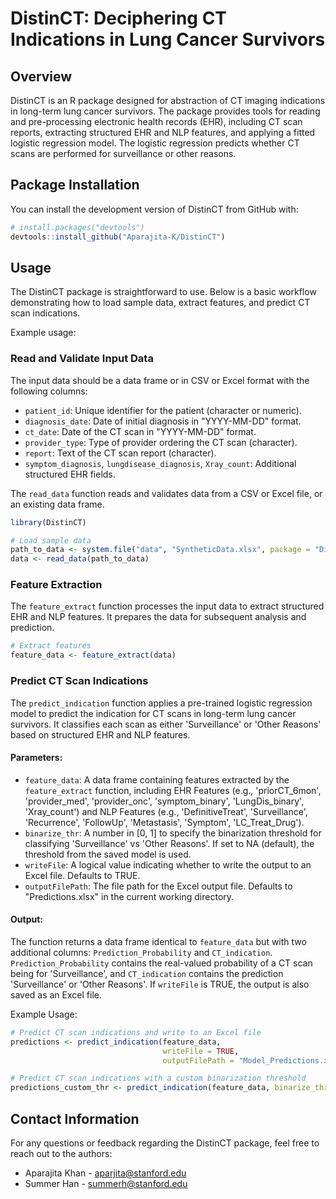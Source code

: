 # DistinCT: Deciphering CT Indications in Lung Cancer Survivors

## Overview
DistinCT is an R package designed for abstraction of CT imaging indications in long-term lung cancer survivors. The package provides tools for reading and pre-processing electronic health records (EHR), including CT scan reports, extracting structured EHR and NLP features, and applying a fitted logistic regression model. The logistic regression predicts whether CT scans are performed for surveillance or other reasons.

## Package Installation

You can install the development version of DistinCT from GitHub with:

```R
# install.packages("devtools")
devtools::install_github("Aparajita-K/DistinCT")
```

## Usage

The DistinCT package is straightforward to use. Below is a basic workflow demonstrating how to load sample data, extract features, and predict CT scan indications.

Example usage:

### Read and Validate Input Data

The input data should be a data frame or in CSV or Excel format with the following columns:

- `patient_id`: Unique identifier for the patient (character or numeric).
- `diagnosis_date`: Date of initial diagnosis in "YYYY-MM-DD" format.
- `ct_date`: Date of the CT scan in "YYYY-MM-DD" format.
- `provider_type`: Type of provider ordering the CT scan (character).
- `report`: Text of the CT scan report (character).
- `symptom_diagnosis`, `lungdisease_diagnosis`, `Xray_count`: Additional structured EHR fields.

The `read_data` function reads and validates data from a CSV or Excel file, or an existing data frame. 

```R
library(DistinCT)

# Load sample data
path_to_data <- system.file("data", "SyntheticData.xlsx", package = "DistinCT")
data <- read_data(path_to_data)
```

### Feature Extraction

The `feature_extract` function processes the input data to extract structured EHR and NLP features. 
It prepares the data for subsequent analysis and prediction.

```R
# Extract features
feature_data <- feature_extract(data)
```

### Predict CT Scan Indications

The `predict_indication` function applies a pre-trained logistic regression model to predict the indication for CT scans in long-term lung cancer survivors. It classifies each scan as either 'Surveillance' or 'Other Reasons' based on structured EHR and NLP features. 

#### Parameters:
- `feature_data`: A data frame containing features extracted by the `feature_extract` function, including EHR Features (e.g., 'priorCT_6mon', 'provider_med', 'provider_onc', 'symptom_binary', 'LungDis_binary', 'Xray_count') and NLP Features (e.g., 'DefinitiveTreat', 'Surveillance', 'Recurrence', 'FollowUp', 'Metastasis', 'Symptom', 'LC_Treat_Drug').
- `binarize_thr`: A number in [0, 1] to specify the binarization threshold for classifying 'Surveillance' vs 'Other Reasons'. If set to NA (default), the threshold from the saved model is used.
- `writeFile`: A logical value indicating whether to write the output to an Excel file. Defaults to TRUE.
- `outputFilePath`: The file path for the Excel output file. Defaults to "Predictions.xlsx" in the current working directory.

#### Output:
The function returns a data frame identical to `feature_data` but with two additional columns: `Prediction_Probability` and `CT_indication`. `Prediction_Probability` contains the real-valued probability of a CT scan being for 'Surveillance', and `CT_indication` contains the prediction 'Surveillance' or 'Other Reasons'. If `writeFile` is TRUE, the output is also saved as an Excel file.

Example Usage:
```R
# Predict CT scan indications and write to an Excel file
predictions <- predict_indication(feature_data, 
                                  writeFile = TRUE, 
                                  outputFilePath = "Model_Predictions.xlsx")

# Predict CT scan indications with a custom binarization threshold
predictions_custom_thr <- predict_indication(feature_data, binarize_thr = 0.5)
```

## Contact Information

For any questions or feedback regarding the DistinCT package, feel free to reach out to the authors:

- Aparajita Khan - [aparjita@stanford.edu](mailto:aparjita@stanford.edu)
- Summer Han - [summerh@stanford.edu](mailto:summerh@stanford.edu)
